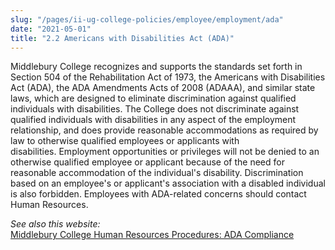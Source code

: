 ```yaml
---
slug: "/pages/ii-ug-college-policies/employee/employment/ada"
date: "2021-05-01"
title: "2.2 Americans with Disabilities Act (ADA)"
---
```


Middlebury College recognizes and supports the standards set forth in Section 504 of the Rehabilitation Act of 1973, the Americans with Disabilities Act (ADA), the ADA Amendments Acts of 2008 (ADAAA), and similar state laws, which are designed to eliminate discrimination against qualified individuals with disabilities. The College does not discriminate against qualified individuals with disabilities in any aspect of the employment relationship, and does provide reasonable accommodations as required by law to otherwise qualified employees or applicants with disabilities. Employment opportunities or privileges will not be denied to an otherwise qualified employee or applicant because of the need for reasonable accommodation of the individual's disability. Discrimination based on an employee's or applicant's association with a disabled individual is also forbidden. Employees with ADA-related concerns should contact Human Resources.

_See also this website:_  
[Middlebury College Human Resources Procedures: ADA Compliance](https://www.middlebury.edu/offices/business/hr/staffandfaculty/policies/procedures)
